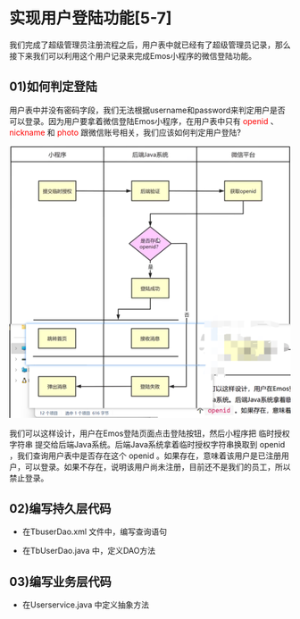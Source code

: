 # 实现用户登陆功能[5-7]

我们完成了超级管理员注册流程之后，用户表中就已经有了超级管理员记录，那么接下来我们可以利用这个用户记录来完成Emos小程序的微信登陆功能。



## 01)如何判定登陆

用户表中并没有密码字段，我们无法根据username和password来判定用户是否可以登录。因为用户要拿着微信登陆Emos小程序，在用户表中只有 <font color='red'>openid</font> 、<font color='red'> nickname</font> 和 <font color='red'>photo </font>跟微信账号相关，我们应该如何判定用户登陆?

![image-20231209224153715](07实现用户登陆功能[持久层&业务层].assets/image-20231209224153715.png)

我们可以这样设计，用户在Emos登陆页面点击登陆按钮，然后小程序把 临时授权字符串 提交给后端Java系统。后端Java系统拿着临时授权字符串换取到 openid ，我们查询用户表中是否存在这个 openid 。如果存在，意味着该用户是已注册用户，可以登录。如果不存在，说明该用户尚未注册，目前还不是我们的员工，所以禁止登录。

## 02)编写持久层代码

- 在TbuserDao.xml 文件中，编写查询语句



- 在TbUserDao.java 中，定义DAO方法







## 03)编写业务层代码

- 在Userservice.java 中定义抽象方法



























